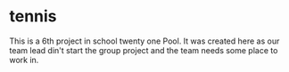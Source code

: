 # tennis

This is a 6th project in school twenty one Pool. It was created here as our team lead din't start the group project and the team needs some place to work in.


